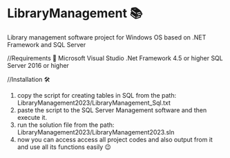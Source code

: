 # LibraryManagement 📚
Library management software project for Windows OS based on .NET Framework and SQL Server

//Requirements 🛑
Microsoft Visual Studio
.Net Framework 4.5 or higher
SQL Server 2016 or higher

//Installation 🛠
1) copy the script for creating tables in SQL from the path: LibraryManagement2023/LibraryManagement_Sql.txt
2) paste the script to the SQL Server Management software and then execute it.
3) run the solution file from the path: LibraryManagement2023/LibraryManagement2023.sln
4) now you can access access all project codes and also output from it and use all its functions easily 😉
